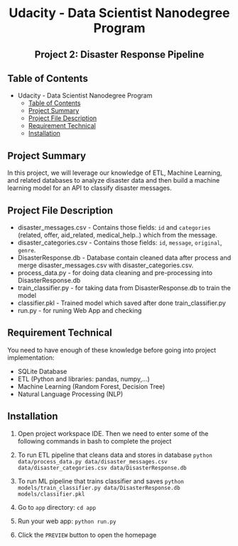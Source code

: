 # <h1 align="center">Udacity - Data Scientist Nanodegree Program</h1>
<h2 align="center">Project 2: Disaster Response Pipeline</h2>

## Table of Contents
- Udacity - Data Scientist Nanodegree Program
  - [Table of Contents](#table-of-contents)
  - [Project Summary](#Summary-)
  - [Project File Description](#description-)
  - [Requirement Technical](#technical-)
  - [Installation](#Installation-)
  
## Project Summary <a name="Summary"></a>
In this project, we will leverage our knowledge of ETL, Machine Learning, and related databases to analyze disaster data and then build a machine learning model for an API to classify disaster messages.

## Project File Description <a name="description"></a>
- disaster_messages.csv - Contains those fields: `id` and `categories` (related, offer, aid_related, medical_help..) which from the message.
- disaster_categories.csv - Contains those fields: `id`, `message`, `original`, `genre`.
- DisasterResponse.db - Database contain cleaned data after process and  merge disaster_messages.csv with disaster_categories.csv.
- process_data.py - for doing data cleaning and pre-processing into DisasterResponse.db
- train_classifier.py - for taking data from DisasterResponse.db to train the model
- classifier.pkl - Trained model which saved after done train_classifier.py
- run.py - for runing Web App and checking

## Requirement Technical <a name="technical"></a>
You need to have enough of these knowledge before going into project implementation:
- SQLite Database
- ETL (Python and libraries: pandas, numpy,...)
- Machine Learning (Random Forest, Decision Tree)
- Natural Language Processing (NLP)

## Installation <a name="Installation"></a>
1. Open project workspace IDE. Then we need to enter some of the following commands in bash to complete the project
2. To run ETL pipeline that cleans data and stores in database
```python data/process_data.py data/disaster_messages.csv data/disaster_categories.csv data/DisasterResponse.db```

3. To run ML pipeline that trains classifier and saves
```python models/train_classifier.py data/DisasterResponse.db models/classifier.pkl```

4. Go to `app` directory: 
```cd app```

5. Run your web app: 
```python run.py```

6. Click the `PREVIEW` button to open the homepage



